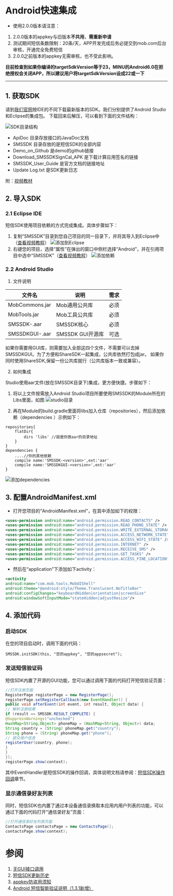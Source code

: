 # Android快速集成

- 使用2.0.0版本请注意：

1. 2.0.0版本的appkey与旧版本**不共用**，**需重新申请**
2. 测试期间短信条数限制：20条/天，APP开发完成后务必提交到mob.com后台审核，开通完全免费短信
3. 2.0.0之前版本的appkey无需审核，也不受此影响。

**目前检查到如果你编译的targetSdkVersion等于23，MINU的Android6.0在拒绝授权会关闭APP，所以建议用户将targetSdkVersion设成22或一下**

***

## 1. 获取SDK

请到[我们官网](http://www.mob.com/#/downloadDetail/SMS/android)按IDE的不同下载最新版本的SDK。我们分别提供了Android Studio和Eclipse的集成包。
下载回来后解压，可以看到下面的文件结构：

![SDK目录结构](http://wiki.mob.com/wp-content/uploads/2016/06/SDK-FOLDER.png)

- ApiDoc 目录存放接口的JavaDoc文档
- SMSSDK 目录存放的是短信SDK的全部内容
- Demo\_on_Github 是demo的github链接
- Download\_SMSSDKSignCal_APK 是下载计算应用签名的链接
- SMSSDK\_User_Guide 是官方文档的链接地址
- Update Log.txt 是SDK更新日志

附：[视频教材](http://v.youku.com/v_show/id_XODQ3MzQwMzA4.html)

## 2. 导入SDK
### 2.1 Eclipse IDE
短信SDK使用项目依赖的方式完成集成。具体步骤如下：

1. 复制“SMSSDK”目录到您自己项目的同一目录下，并将其导入到Eclipse中（[查看视频教程](http://v.youku.com/v_show/id_XODQ3MzM5OTI4.html)）
![添加到Eclipse](http://demo.mob.com/wiki/wp-content/uploads/2014/09/smssmdk_qi_21.png)
2. 右键您的项目，选择“属性”在弹出的窗口中侧栏选择“Android”，并在引用项目中选中“SMSSDK”（[查看视频教程](http://v.youku.com/v_show/id_XODQ3MzQwNTA0.html)）
![添加依赖](http://demo.mob.com/wiki/wp-content/uploads/2014/09/smssmdk_qi_31.png)

### 2.2 Android Studio

1. 文件说明

|              文件名   |       说明     |   需求   |
| --------------------- | -------------- | -------- |
|MobCommons.jar         | Mob通用公共库  |   必须   |
|MobTools.jar           | Mob工具公共库  |   必须   |
|SMSSDK-<version>.aar   |SMSSDK核心      |   必须   |
|SMSSDKGUI-<version>.aar|SMSSDK GUI开源库|   可选   |

如果你需要用GUI库，则需要加入全部这四个文件，不需要可以去掉SMSSDKGUI。为了方便和ShareSDK一起集成，公共库依然打包成jar。
如果你同时使用ShareSDK,保留一份公共库就行（公共库版本一致或兼容）。

2. 如何集成

Studio使用aar文件(放在SMSSDK目录下)集成，更方便快捷。步骤如下：

1. 将以上文件按需放入Android Studio项目所要使用SMSSDK的Module所在的Libs里面，如图
![studio目录](http://wiki.mob.com/wp-content/uploads/2014/09/AARTest.png)

2. 再在Module的build.gradle里面将libs加入仓库（repositories），然后添加依赖（dependencies ）示例如下：
```
repositories{
    flatDir{
        dirs 'libs' //就是你放aar的目录地址
    }
}
dependencies {
    ....//你的其他依赖
    compile name:'SMSSDK-<version>',ext:'aar'
    compile name:'SMSSDKGUI-<version>',ext:'aar'
}
```

![添加dependencies](http://wiki.mob.com/wp-content/uploads/2014/09/buildgradle.png)

## 3. 配置AndroidManifest.xml

- 打开您项目的“AndroidManifest.xml”，在其中添加如下的权限：
```xml
<uses-permission android:name="android.permission.READ_CONTACTS" />
<uses-permission android:name="android.permission.READ_PHONE_STATE" />
<uses-permission android:name="android.permission.WRITE_EXTERNAL_STORAGE" />
<uses-permission android:name="android.permission.ACCESS_NETWORK_STATE" />
<uses-permission android:name="android.permission.ACCESS_WIFI_STATE" />
<uses-permission android:name="android.permission.INTERNET" />
<uses-permission android:name="android.permission.RECEIVE_SMS" />
<uses-permission android:name="android.permission.GET_TASKS" />
<uses-permission android:name="android.permission.ACCESS_FINE_LOCATION" />
```

- 然后在“application”下添加如下activity：
```xml
<activity
android:name="com.mob.tools.MobUIShell"
android:theme="@android:style/Theme.Translucent.NoTitleBar"
android:configChanges="keyboardHidden|orientation|screenSize"
android:windowSoftInputMode="stateHidden|adjustResize"/>
```

## 4. 添加代码

### 启动SDK

在您的项目启动时，调用下面的代码：

`SMSSDK.initSDK(this, "您的appkey", "您的appsecret");`

### 发送短信验证码
短信SDK内置了开源的GUI功能，您可以通过调用下面的代码打开短信验证页面：

```java
//打开注册页面
RegisterPage registerPage = new RegisterPage();
registerPage.setRegisterCallback(new EventHandler() {
public void afterEvent(int event, int result, Object data) {
// 解析注册结果
if (result == SMSSDK.RESULT_COMPLETE) {
@SuppressWarnings("unchecked")
HashMap<String,Object> phoneMap = (HashMap<String, Object>) data;
String country = (String) phoneMap.get("country");
String phone = (String) phoneMap.get("phone"); 
// 提交用户信息
registerUser(country, phone);
}
}
});
registerPage.show(context);
```

其中EventHandler是短信SDK的操作回调，具体说明文档请参阅：[短信SDK操作回调](callback.html)章节。

### 显示通信录好友列表
同时，短信SDK也内置了通过本设备通信录换取本应用内用户列表的功能，可以通过下面的代码打开“通信录好友”页面：

```java
//打开通信录好友列表页面
ContactsPage contactsPage = new ContactsPage();
contactsPage.show(context);
```

# 参阅

1. [无GUI接口调用](gui.html)
2. [短信SDK更新历史](log.html)
3. [appkey防盗用须知](appkey.html)
4. [Android 短信智能验证说明（1.3.1新增）](intelligent.html)
